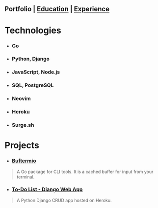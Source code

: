 ## Portfolio | [Education](https://skovranek.github.io//education.html) | [Experience](https://skovranek.github.io//experience.html)

# Technologies
- ### Go
- ### Python, Django
- ### JavaScript, Node.js
- ### SQL, PostgreSQL
- ### Neovim
- ### Heroku
- ### Surge.sh

# Projects
- ### [Buftermio](https://github.com/skovranek/buftermio)
> A Go package for CLI tools. It is a cached buffer for input from your terminal.
- ### [To-Do List - Django Web App](https://django-todos-7caa0bc186c8.herokuapp.com/)
> A Python Django CRUD app hosted on Heroku.
